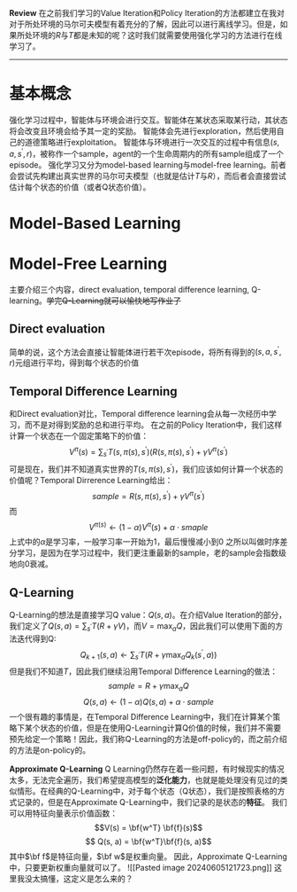 **Review**
在之前我们学习的Value Iteration和Policy Iteration的方法都建立在我对对于所处环境的马尔可夫模型有着充分的了解，因此可以进行离线学习。但是，如果所处环境的$R$与$T$都是未知的呢？这时我们就需要使用强化学习的方法进行在线学习了。

---

# 基本概念
强化学习过程中，智能体与环境会进行交互。智能体在某状态采取某行动，其状态将会改变且环境会给予其一定的奖励。
智能体会先进行exploration，然后使用自己的道德策略进行exploitation。
智能体与环境进行一次交互的过程中有信息$(s, a, s^{\prime}, r)$，被称作一个sample，agent的一个生命周期内的所有sample组成了一个episode。
强化学习又分为model-based learning与model-free learning。前者会尝试先构建出真实世界的马尔可夫模型（也就是估计$T$与$R$），而后者会直接尝试估计每个状态的价值（或者Q状态价值）。
# Model-Based Learning
# Model-Free Learning
主要介绍三个内容，direct evaluation, temporal difference learning, Q-learning。~~学完Q-Learning就可以愉快地写作业了~~
## Direct evaluation
简单的说，这个方法会直接让智能体进行若干次episode，将所有得到的$(s, a, s^\prime, r)$元组进行平均，得到每个状态的价值
## Temporal Difference Learning
和Direct evaluation对比，Temporal difference learning会从每一次经历中学习，而不是对得到奖励的总和进行平均。
在之前的Policy Iteration中，我们这样计算一个状态在一个固定策略下的价值：
$$V^\pi(s)=\sum_{s^\prime}T(s, \pi(s), s^\prime)(R(s, \pi(s), s^\prime) + \gamma V^\pi(s^\prime)$$
可是现在，我们并不知道真实世界的$T(s, \pi(s), s^\prime)$，我们应该如何计算一个状态的价值呢？Temporal Dirrerence Learning给出：
$$sample = R(s, \pi(s), s^\prime) + \gamma V^\pi(s^\prime)$$
而
$$V^{\pi(s)} \gets (1 - \alpha)V^\pi(s) + \alpha \cdot smaple $$
上式中的$\alpha$是学习率，一般学习率一开始为1，最后慢慢减小到0
之所以叫做时序差分学习，是因为在学习过程中，我们更注重最新的sample，老的sample会指数级地向0衰减。
## Q-Learning
Q-Learning的想法是直接学习Q value：$Q(s, a)$。在介绍Value Iteration的部分，我们定义了$Q(s, a) =\displaystyle \sum_{s^\prime} T(R + \gamma V)$，而$V = \displaystyle \max_a Q$，因此我们可以使用下面的方法迭代得到Q:
$$Q_{k + 1}(s, a) \gets \displaystyle \sum_{s^\prime} T(R + \gamma \max_a Q_k(s^\prime, a))$$
但是我们不知道$T$，因此我们继续沿用Temporal Difference Learning的做法：
$$sample = R + \gamma \max_aQ$$
$$Q(s, a) \gets (1 - \alpha)Q(s, a) + \alpha \cdot sample$$
一个很有趣的事情是，在Temporal Difference Learning中，我们在计算某个策略下某个状态的价值，但是在使用Q-Learning计算Q价值的时候，我们并不需要预先给定一个策略！因此，我们称Q-Learning的方法是off-policy的，而之前介绍的方法是on-policy的。

**Approximate Q-Learning**
Q Learning仍然存在着一些问题，有时候现实的情况太多，无法完全遍历，我们希望提高模型的**泛化能力**，也就是能处理没有见过的类似情形。在经典的Q-Learning中，对于每个状态（Q状态），我们是按照表格的方式记录的，但是在Approximate Q-Learning中，我们记录的是状态的**特征**。
我们可以用特征向量表示价值函数：
$$V(s) = \bf{w^T} \bf{f}(s)$$
$$
Q(s, a) = \bf{w^T}\bf{f}(s, a)$$
其中$\bf f$是特征向量，$\bf w$是权重向量。
因此，Approximate Q-Learning中，只要更新权重向量就可以了。
![[Pasted image 20240605121723.png]]
这里我没太搞懂，这定义是怎么来的？